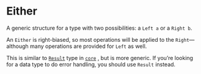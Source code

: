 # Either

A generic structure for a type with two possibilities: a `Left a` or
a `Right b`.

An `Either` is right-biased, so most operations will be applied to
the `Right`—although many operations are provided for `Left` as well.

This is similar to
[`Result`](http://package.elm-lang.org/packages/elm-lang/core/latest/Result)
type in
[`core`](http://package.elm-lang.org/packages/elm/core/latest)
, but is more generic.  If you’re looking for a data type to do error
handling, you should use `Result` instead.
